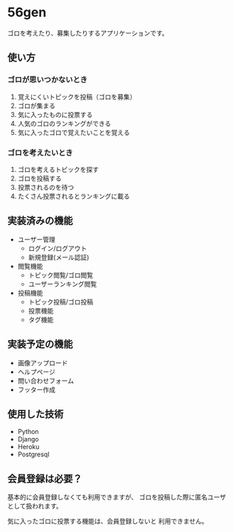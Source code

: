 # 56gen

ゴロを考えたり、募集したりするアプリケーションです。

## 使い方

### ゴロが思いつかないとき

1. 覚えにくいトピックを投稿（ゴロを募集）
2. ゴロが集まる
3. 気に入ったものに投票する
4. 人気のゴロのランキングができる
5. 気に入ったゴロで覚えたいことを覚える

### ゴロを考えたいとき

1. ゴロを考えるトピックを探す
2. ゴロを投稿する
3. 投票されるのを待つ
4. たくさん投票されるとランキングに載る

## 実装済みの機能

* ユーザー管理
  * ログイン/ログアウト
  * 新規登録(メール認証)
* 閲覧機能
  * トピック閲覧/ゴロ閲覧
  * ユーザーランキング閲覧
* 投稿機能
  * トピック投稿/ゴロ投稿
  * 投票機能
  * タグ機能

## 実装予定の機能

* 画像アップロード
* ヘルプページ
* 問い合わせフォーム
* フッター作成

## 使用した技術

* Python
* Django
* Heroku
* Postgresql

## 会員登録は必要？

基本的に会員登録しなくても利用できますが、
ゴロを投稿した際に匿名ユーザとして扱われます。

気に入ったゴロに投票する機能は、会員登録しないと
利用できません。

